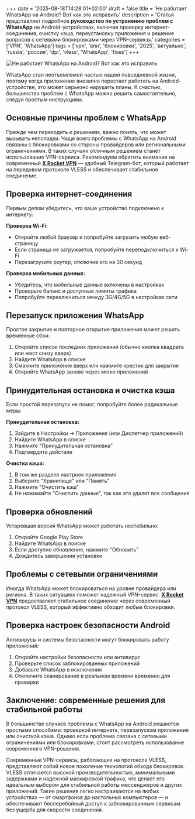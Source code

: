 +++
date = '2025-08-18T14:28:01+02:00'
draft = false
title = 'Не работает WhatsApp на Android? Вот как это исправить'
description = 'Статья представляет подробное **руководство по устранению проблем с WhatsApp** на Android-устройствах, включая проверку интернет-соединения, очистку кэша, переустановку приложения и решение вопросов с сетевыми блокировками через VPN-сервисы.'
categories = ['VPN', 'WhatsApp']
tags = ['vpn', 'впн', 'блокировки', '2025', 'актуально', 'russia', 'россия', 'dpi', 'vless', 'WhatsApp', 'fixes']
+++

![Не работает WhatsApp на Android? Вот как это исправить](https://ladyfly-content.fra1.cdn.digitaloceanspaces.com/4A35E39C-4359-478A-AE6B-549E811B8F77.jpeg)

WhatsApp стал неотъемлемой частью нашей повседневной жизни, поэтому когда приложение внезапно перестает работать на Android-устройстве, это может серьезно нарушить планы. К счастью, большинство проблем с WhatsApp можно решить самостоятельно, следуя простым инструкциям.

## Основные причины проблем с WhatsApp

Прежде чем переходить к решениям, важно понять, что может вызывать неполадки. Чаще всего проблемы с WhatsApp на Android связаны с блокировками со стороны провайдеров или региональными ограничениями. В таких случаях отличным решением станет использование VPN-сервиса. Рекомендуем обратить внимание на современный **[X Rocket VPN](https://t.me/X_Rocket_VPN_bot?start=ref-b-9)** — удобный Telegram-бот, который работает на передовом протоколе VLESS и обеспечивает стабильное соединение.

## Проверка интернет-соединения

Первым делом убедитесь, что ваше устройство подключено к интернету:

**Проверка Wi-Fi:**
- Откройте любой браузер и попробуйте загрузить любую веб-страницу
- Если страница не загружается, попробуйте переподключиться к Wi-Fi
- Перезагрузите роутер, отключив его на 30 секунд

**Проверка мобильных данных:**
- Убедитесь, что мобильные данные включены в настройках
- Проверьте баланс и доступные лимиты трафика
- Попробуйте переключиться между 3G/4G/5G в настройках сети

## Перезапуск приложения WhatsApp

Простое закрытие и повторное открытие приложения может решить временные сбои:

1. Откройте список последних приложений (обычно кнопка квадрата или жест снизу вверх)
2. Найдите WhatsApp в списке
3. Смахните приложение вверх или нажмите крестик для закрытия
4. Откройте WhatsApp заново через меню приложений

## Принудительная остановка и очистка кэша

Если простой перезапуск не помог, попробуйте более радикальные меры:

**Принудительная остановка:**
1. Зайдите в Настройки → Приложения (или Диспетчер приложений)
2. Найдите WhatsApp в списке
3. Нажмите "Принудительная остановка"
4. Подтвердите действие

**Очистка кэша:**
1. В том же разделе настроек приложения
2. Выберите "Хранилище" или "Память"
3. Нажмите "Очистить кэш"
4. Не нажимайте "Очистить данные", так как это удалит все сообщения

## Проверка обновлений

Устаревшая версия WhatsApp может работать нестабильно:

1. Откройте Google Play Store
2. Найдите WhatsApp в поиске
3. Если доступно обновление, нажмите "Обновить"
4. Дождитесь завершения установки

## Проблемы с сетевыми ограничениями

Иногда WhatsApp может блокироваться на уровне провайдера или региона. В таких ситуациях поможет надежный VPN-сервис. **[X Rocket VPN](https://t.me/X_Rocket_VPN_bot?start=ref-b-9)** предоставляет стабильное соединение через современный протокол VLESS, который эффективно обходит любые блокировки.

## Проверка настроек безопасности Android

Антивирусы и системы безопасности могут блокировать работу приложений:

1. Откройте настройки безопасности или антивирус
2. Проверьте список заблокированных приложений
3. Добавьте WhatsApp в исключения
4. Отключите сканирование в реальном времени временно для проверки

## Заключение: современные решения для стабильной работы

В большинстве случаев проблемы с WhatsApp на Android решаются простыми способами: проверкой интернета, перезапуском приложения или очисткой кэша. Однако если проблема связана с сетевыми ограничениями или блокировками, стоит рассмотреть использование современного VPN-решения.

Современные VPN-сервисы, работающие на протоколе VLESS, представляют собой новое поколение технологий обхода блокировок. VLESS отличается высокой производительностью, минимальными задержками и надежной маскировкой трафика, что делает его идеальным выбором для стабильной работы мессенджеров и других приложений. Такие решения легко настраиваются на любых устройствах — от смартфонов до настольных компьютеров — и обеспечивают бесперебойный доступ к заблокированным сервисам без ущерба для скорости соединения.